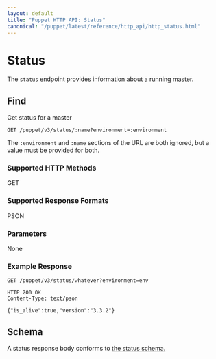```yaml
---
layout: default
title: "Puppet HTTP API: Status"
canonical: "/puppet/latest/reference/http_api/http_status.html"
---
```


Status
=============

The `status` endpoint provides information about a running master.

Find
----

Get status for a master

    GET /puppet/v3/status/:name?environment=:environment

The `:environment` and `:name` sections of the URL are both ignored, but a
value must be provided for both.

### Supported HTTP Methods

GET

### Supported Response Formats

PSON

### Parameters

None

### Example Response

    GET /puppet/v3/status/whatever?environment=env

    HTTP 200 OK
    Content-Type: text/pson

    {"is_alive":true,"version":"3.3.2"}

Schema
------

A status response body conforms to [the status schema.](../schemas/status.json)
